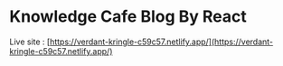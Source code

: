 # Knowledge Cafe Blog By React

Live site : [https://verdant-kringle-c59c57.netlify.app/](https://verdant-kringle-c59c57.netlify.app/)

